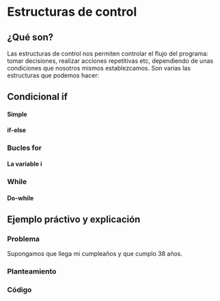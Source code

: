 # Estructuras de control

## ¿Qué son?

Las estructuras de control nos permiten controlar el flujo del programa: tomar decisiones, realizar acciones repetitivas etc, dependiendo de unas condiciones que nosotros mismos establezcamos. Son varias las estructuras que podemos hacer:

## Condicional if

#### Simple

#### if-else

### Bucles for

#### La variable i

### While

#### Do-while

## Ejemplo práctivo y explicación

### Problema

Supongamos que llega mi cumpleaños y que cumplo 38 años.  

### Planteamiento

### Código
